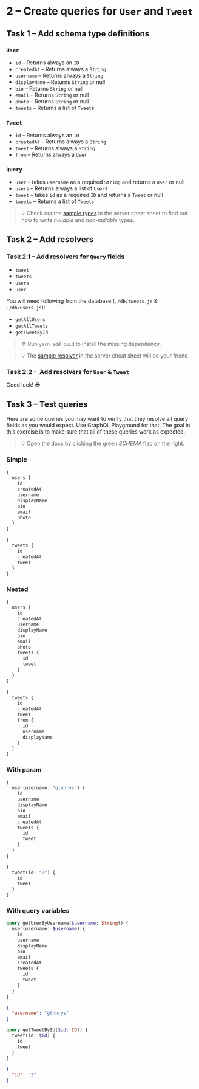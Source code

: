 # 2 – Create queries for `User` and `Tweet`

## Task 1 – Add schema type definitions

### `User`

- `id` – Returns always an `ID`
- `createdAt` – Returns always a `String`
- `username` – Returns always a `String`
- `displayName` – Returns `String` or null
- `bio` – Returns `String` or null
- `email` – Returns `String` or null
- `photo` – Returns `String` or null
- `tweets` – Returns a list of `Tweet`s

### `Tweet`

- `id` – Returns always an `ID`
- `createdAt` – Returns always a `String`
- `tweet` – Returns always a `String`
- `from` – Returns always a `User`

### `Query`

- `user` – takes `username` as a required `String` and returns a `User` or null
- `users` – Returns always a list of `User`s
- `tweet` – takes `id` as a required `ID` and returns a `Tweet` or null
- `tweets` – Returns a list of `Tweets`

> 💡 Check out the [sample types](server-cheatsheet.md#sample-types) in the server cheat sheet to find out how to write _nullable_ and _non-nullable_ types.

## Task 2 – Add resolvers

### Task 2.1 – Add resolvers for `Query` fields

- `tweet`
- `tweets`
- `users`
- `user`

You will need following from the database (`./db/tweets.js` & `./db/users.js`):

- `getAllUsers`
- `getAllTweets`
- `getTweetById`

> ⚙️ Run `yarn add cuid` to install the missing dependency.

> 💡 The [sample resolver](server-cheatsheet.md#sample-resolver) in the server cheat sheet will be your friend.

### Task 2.2 –  Add resolvers for `User` & `Tweet`

Good luck! 😎

## Task 3 – Test queries

Here are some queries you may want to verify that they resolve all query fields as you would expect. Use GraphQL Playground for that. The goal in this exercise is to make sure that all of these queries work as expected.

> 💡 Open the docs by clicking the green _SCHEMA_ flap on the right.

### Simple

```graphql
{
  users {
    id
    createdAt
    username
    displayName
    bio
    email
    photo
  }
}
```

```graphql
{
  tweets {
    id
    createdAt
    tweet
  }
}
```

### Nested

```graphql
{
  users {
    id
    createdAt
    username
    displayName
    bio
    email
    photo
    tweets {
      id
      tweet
    }
  }
}
```

```graphql
{
  tweets {
    id
    createdAt
    tweet
    from {
      id
      username
      displayName
    }
  }
}
```

### With param

```graphql
{
  user(username: "glnnrys") {
    id
    username
    displayName
    bio
    email
    createdAt
    tweets {
      id
      tweet
    }
  }
}
```

```graphql
{
  tweet(id: "2") {
    id
    tweet
  }
}
```

### With query variables

```graphql
query getUserByUsername($username: String!) {
  user(username: $username) {
    id
    username
    displayName
    bio
    email
    createdAt
    tweets {
      id
      tweet
    }
  }
}
```

```json
{
  "username": "glnnrys"
}
```

```graphql
query getTweetById($id: ID!) {
  tweet(id: $id) {
    id
    tweet
  }
}
```

```json
{
  "id": "2"
}
```
